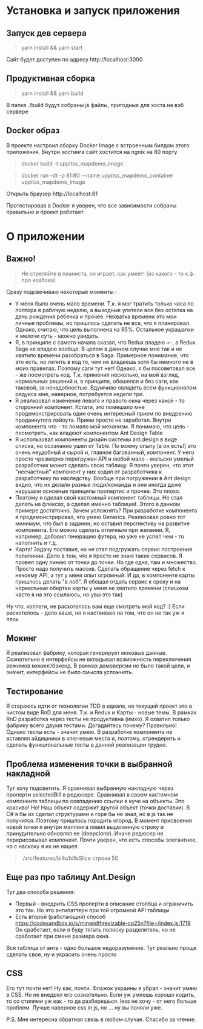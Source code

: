 # Установка и запуск приложения

## Запуск дев сервера
> yarn install && yarn start

Сайт будет доступен по адресу http://localhost:3000
## Продуктивная сборка
> yarn install && yarn build

В папке ./build будут собраны js файлы, пригодные для хоста на вэб сервере

## Docker образ

В проекте настроил сборку Docker Image с встроенным билдом этого приложения. Внутри хостинга сайт хостится на ngnix на 80 порту

> docker build -t uppitss_mapdemo_image .

>docker run -dt -p 81:80 --name uppitss_mapdemo_container uppitss_mapdemo_image

Открыть браузер http://localhost:81

Протестировав в Docker я уверен, что все зависимости собраны правильно и проект работает.

# О приложении
## Важно!
> Не стреляйте в пианиста, он играет, как умеет! (из какого - то х.ф. про ковбоев)

Сразу подсвечиваю некоторые моменты :
 
- У меня было очень мало времени. Т.к. я мог тратить только часа по полтора в рабочую неделю, а выходные улетели все без остатка 
на день рождения ребенка и прочее. Нехватка времени это мои личные проблемы, но пришлось сделать не все, что я планировал. Однако, считаю, что цель выполнена на 95%. Остальное украшалки и мелочи суть - можно увидеть.
- Я, в принципе с самого начала сказал, что Redux владею +-, а Redux Saga не владею вообще. В целом в данном случае
мне так и не хватило времени разобраться в Saga. Примерное понимание, что это есть, но лепить в код то, чем не владеешь
хотя бы немного не в моих правилах. Поэтому саги тут нет! Однако, я бы посоветовал все - же посмотреть код. Т.к. применил несколько, на мой взгляд, нормальных решений и, в принципе,
обошелся и без саги, как таковой, за ненадобностью. Вдумчиво овладеть всем функционалом редукса мне, наверное, потребуется недели три.
- Я реализовал изменение левого и правого окна через какой - то сторонний компонент. Кстати, это помешало мне продемонстрировать
один очень интересный прием по внедрению продвинутого лайоута. Прием просто не заработал. Внутри компонента что - то ломало мой механизм.
Я понимаю, что цель - посмотреть, как владеют компонентом Ant Design Table
- Я использовал компоненты дизайн системы ant.design в виде списка, но осознанно ушел от Table. По моему опыту (а он есть!) это
очень неудобный и сырой и, главное багованный, компонент. У него просто чрезмерно перегружен API и любой мало - мальски
умелый разработчик может сделать свою таблицу. Я почти уверен, что этот "несчастный" компонент у них ходил от разработчика к разработчику по наследству.
Вообще при погружении в Ant design видно, что их делали разные люди/команды и они иногда даже нарушали основные принципы пропертис и прочее. Это плохо. 
- Поэтому я сделал свой кастомный компонент таблицы. Не стал делать на флексах, а сделал именно таблицей. Этого в данном примере достаточно. Зачем усложнять?
При разработке компонента я продемонстрировал, что умею Generics. Реализовал ровно тот минимум, что был в задании, но оставил перспективу на развитие компонента. Его можно сделать отличным при желании. Я, например, добавил генерацию футера, но уже не успел чем - то наполнить и т.д.
- Карта! Задачу поставил, но не стал подгружать сервис построения полилинии. Дело в том, что я просто не знаю таких сервисов.
Я провел одну линию от точки до точки. Но где одна, там и множество. Просто надо получить массив. Сделать обращение через fetch к некоему API, а тут у меня опыт огромный.
И да, в компоненте карты пришлось делать "в лоб". Я обещал отдать сервис к сроку и на нормальные обертки карты у меня не хватило времени (слишком часто я на это ссылаюсь, но увы это так)

Ну что, коллеги, не расхотелось вам еще смотреть мой код? :) Если расхотелось - дело ваше, но я настаиваю на том, что он не так уж и плох.

## Мокинг

Я реализовал фабрику, которая генерирует моковые данные. Сознательно в интерфейсы не вкладывал возможность переключения режимов мокинг/бэкенд.
В рамках демоверсии не было такой цели, и значит, интерфейсы не было смысла усложнять. 

## Тестирование

Я стараюсь идти от технологии TDD в идеале, но текущий проект это в чистом виде RnD для меня. Т.к. и Redux и Карты - новые темы.
В рамках RnD разработка через тесты не продуктивна (имхо).
Я охватил только фабрику всего двумя тестами. Догадайтесь почему? Правильно! 
Однако тесты есть - значит умею. 
В разработке компонента не вставлял айдишники в ключевые места и, поэтому, отрендерить и сделать функциональные тесты в данной реализации трудно.


## Проблема изменения точки в выбранной накладной
Тут хочу подсветить. Я сравнивал выбранную накладную через проперти selectedBill в редюсере.
Сравнивал в своем кастомном компоненте таблицы по совпадению ссылки в куче на объекты. Это красиво!
Но! Наш объект содержит другой объект (точки доставки). В С# я бы их сделал структурами и горя бы не знал, но в js так не получится.
Поэтому пришлось городить огород. В момент присвоения новой точки я внутри мэппинга ловил выделенную строку и принудительно обновлял ее (deepclone).
Иначе редюсер не перерисовывал компонент. 
Почти уверен, что есть способы элегантнее, но с наскоку я их не нашел.
>./src/features/bills/billsSlice строка 50
 
## Еще раз про таблицу Ant.Design
Тут два способа решения:
- Первый - внедрить CSS проперти в описание столбца и ограничить это так. Но это антипаттерн при той огромной API таблицы
- Есть второй (работающий) способ https://codesandbox.io/s/minwidthresizable-cp25n?file=/index.js:1719 
Он сработает, если я буду тягать полоску разделитель, но не сработает при смене размера окна. 

Вся таблица от анта - одно большое недоразумение. Тут реально проще сделать свое, ну и украсить очень просто

## СSS
Его тут почти нет! Ну как, почти. Флажок украины я убрал - значит умею в CSS.
Но не внедрял его сознательно. Если уж умеешь хорошо кодить, то со стилями уж как - то да разберешься.
less не хочу - от него больше проблем.
Лучше наверное css in js, но ... ну вы поняли уже.

P.S. Мне интересна обратная связь в любом случае. Спасибо за чтение.
